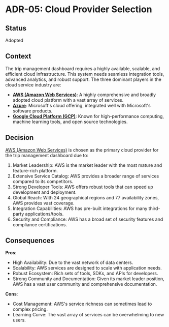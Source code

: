 # ADR-05: Cloud Provider Selection

## Status

Adopted

## Context

The trip management dashboard requires a highly available, scalable, and efficient cloud infrastructure. This system needs seamless integration tools, advanced analytics, and robust support. The three dominant players in the cloud service industry are:

- **[AWS (Amazon Web Services)](https://aws.amazon.com/)**: A highly comprehensive and broadly adopted cloud platform with a vast array of services.
- **[Azure](https://azure.microsoft.com/)**: Microsoft's cloud offering, integrated well with Microsoft's software products.
- **[Google Cloud Platform (GCP)](https://cloud.google.com/)**: Known for high-performance computing, machine learning tools, and open source technologies.

## Decision

[AWS (Amazon Web Services)](https://aws.amazon.com/) is chosen as the primary cloud provider for the trip management dashboard due to:

1. Market Leadership: AWS is the market leader with the most mature and feature-rich platform.
2. Extensive Service Catalog: AWS provides a broader range of services compared to its competitors.
3. Strong Developer Tools: AWS offers robust tools that can speed up development and deployment.
4. Global Reach: With 24 geographical regions and 77 availability zones, AWS provides vast coverage.
5. Integration Capabilities: AWS has pre-built integrations for many third-party applications/tools.
6. Security and Compliance: AWS has a broad set of security features and compliance certifications.

## Consequences

**Pros**:

- High Availability: Due to the vast network of data centers.
- Scalability: AWS services are designed to scale with application needs.
- Robust Ecosystem: Rich sets of tools, SDKs, and APIs for developers.
- Strong Community and Documentation: Given its market leader position, AWS has a vast user community and comprehensive documentation.

**Cons**:

- Cost Management: AWS's service richness can sometimes lead to complex pricing.
- Learning Curve: The vast array of services can be overwhelming to new users.
